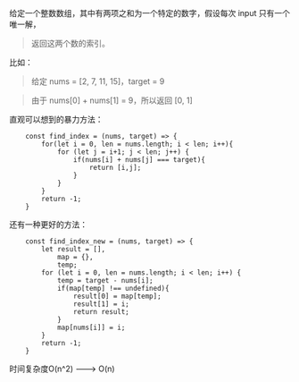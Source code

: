给定一个整数数组，其中有两项之和为一个特定的数字，假设每次 input 只有一个唯一解，
>返回这两个数的索引。

比如：
>给定 nums = [2, 7, 11, 15]，target = 9

>由于 nums[0] + nums[1] = 9，所以返回 [0, 1]

直观可以想到的暴力方法：

        const find_index = (nums, target) => {
            for(let i = 0, len = nums.length; i < len; i++){
                for (let j = i+1; j < len; j++) {
                    if(nums[i] + nums[j] === target){
                        return [i,j];
                    }
                }
            }
            return -1;
        }

还有一种更好的方法：

        const find_index_new = (nums, target) => {
            let result = [],
                map = {},
                temp;
            for (let i = 0, len = nums.length; i < len; i++) {
                temp = target - nums[i];
                if(map[temp] !== undefined){
                    result[0] = map[temp];
                    result[1] = i;
                    return result;
                }
                map[nums[i]] = i;
            }
            return -1;
        }

时间复杂度O(n^2) ---> O(n)